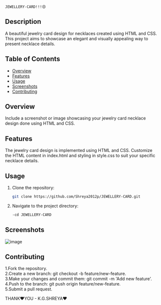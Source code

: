                                                                   JEWELLERY-CARD!!!😍                               
                                                          
## Description
A beautiful jewelry card design for necklaces created using HTML and CSS. This project aims to showcase an elegant and visually appealing way to present necklace details.

## Table of Contents

- [Overview](#overview)
- [Features](#features)
- [Usage](#usage)
- [Screenshots](#screenshots)
- [Contributing](#contributing)

## Overview
Include a screenshot or image showcasing your jewelry card necklace design done using HTML and CSS.

## Features
The jewelry card design is implemented using HTML and CSS. Customize the HTML content in index.html and styling in style.css to suit your specific necklace details.

## Usage

1. Clone the repository:

   ```bash
   git clone https://github.com/Shreya2012p/JEWELLERY-CARD.git
   ```
2. Navigate to the project directory:
   ```bash
   -cd JEWELLERY-CARD
   ```
## Screenshots
 ![image](https://github.com/Shreya2012p/JEWELLERY-CARD/assets/96654167/425c54a1-b01f-404e-9030-d04d133feb7f)

## Contributing
1.Fork the repository.</br>
2.Create a new branch: git checkout -b feature/new-feature.</br>
3.Make your changes and commit them: git commit -m 'Add new feature'.</br>
4.Push to the branch: git push origin feature/new-feature.</br>
5.Submit a pull request.</br>

THANK❤️YOU - K.G.SHREYA❤️
